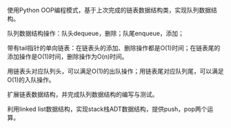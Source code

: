 使用Python OOP编程模式，基于上次完成的链表数据结构类，实现队列数据结构。

队列数据结构操作：队头dequeue，删除；队尾enqueue，添加；

带有tail指针的单向链表：在链表头的添加、删除操作都是O(1)时间；在链表尾的添加操作是O(1)时间，删除操作为O(n)时间。

用链表头对应队列头，可以满足O(1)的出队操作；用链表尾对应队列尾，可以满足O(1)的入队操作。

扩展链表数据结构，并完成队列数据结构的编写与测试。

利用linked list数据结构，实现stack栈ADT数据结构，提供push，pop两个运算。

